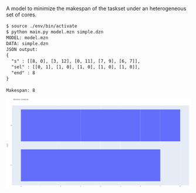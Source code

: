 
A model to minimize the makespan of the taskset under an heterogeneous set of cores. 

```
$ source ./env/bin/activate
$ python main.py model.mzn simple.dzn
MODEL: model.mzn
DATA: simple.dzn
JSON output:
{
  "s" : [[8, 0], [3, 12], [0, 11], [7, 9], [6, 7]],
  "sel" : [[0, 1], [1, 0], [1, 0], [1, 0], [1, 0]],
  "end" : 8
}

Makespan: 8
```

![](./sched.png "resulting schedule")
